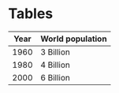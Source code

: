 # Tables

| Year | World population |
| :--: | ---------------- |
|1960  |3 Billion         |
|1980  |4 Billion         |
|2000  |6 Billion         |
